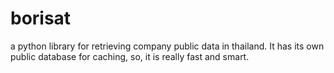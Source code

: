 # borisat
a python library for retrieving company public data in thailand. It has its own public database for caching, so, it is really fast and smart.
